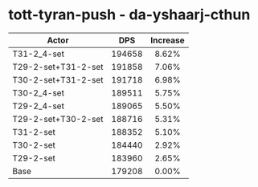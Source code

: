 # tott-tyran-push - da-yshaarj-cthun
| Actor | DPS | Increase |
|---|:---:|:---:|
|T31-2_4-set|194658|8.62%|
|T29-2-set+T31-2-set|191858|7.06%|
|T30-2-set+T31-2-set|191718|6.98%|
|T30-2_4-set|189511|5.75%|
|T29-2_4-set|189065|5.50%|
|T29-2-set+T30-2-set|188716|5.31%|
|T31-2-set|188352|5.10%|
|T30-2-set|184440|2.92%|
|T29-2-set|183960|2.65%|
|Base|179208|0.00%|
